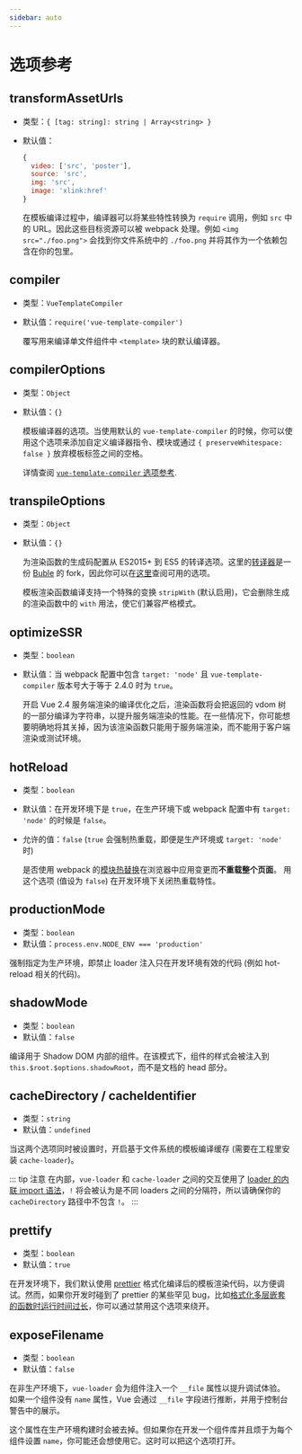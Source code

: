 ```yaml
---
sidebar: auto
---
```


# 选项参考

## transformAssetUrls

- 类型：`{ [tag: string]: string | Array<string> }`
- 默认值：

  ``` js
  {
    video: ['src', 'poster'],
    source: 'src',
    img: 'src',
    image: 'xlink:href'
  }
  ```

  在模板编译过程中，编译器可以将某些特性转换为 `require` 调用，例如 `src` 中的 URL。因此这些目标资源可以被 webpack 处理。例如 `<img src="./foo.png">` 会找到你文件系统中的 `./foo.png` 并将其作为一个依赖包含在你的包里。

## compiler

- 类型：`VueTemplateCompiler`
- 默认值：`require('vue-template-compiler')`

  覆写用来编译单文件组件中 `<template>` 块的默认编译器。

## compilerOptions

- 类型：`Object`
- 默认值：`{}`

  模板编译器的选项。当使用默认的 `vue-template-compiler` 的时候，你可以使用这个选项来添加自定义编译器指令、模块或通过 `{ preserveWhitespace: false }` 放弃模板标签之间的空格。

  详情查阅 [`vue-template-compiler` 选项参考](https://github.com/vuejs/vue-docs-zh-cn/blob/master/vue-template-compiler/README.md#选项).

## transpileOptions

- 类型：`Object`
- 默认值：`{}`

  为渲染函数的生成码配置从 ES2015+ 到 ES5 的转译选项。这里的[转译器](https://github.com/vuejs/vue-template-es2015-compiler)是一份 [Buble](https://github.com/Rich-Harris/buble) 的 fork，因此你可以在[这里](https://buble.surge.sh/guide/#using-the-javascript-api)查阅可用的选项。

  模板渲染函数编译支持一个特殊的变换 `stripWith` (默认启用)，它会删除生成的渲染函数中的 `with` 用法，使它们兼容严格模式。

## optimizeSSR

- 类型：`boolean`
- 默认值：当 webpack 配置中包含 `target: 'node'` 且 `vue-template-compiler` 版本号大于等于 2.4.0 时为 `true`。

  开启 Vue 2.4 服务端渲染的编译优化之后，渲染函数将会把返回的 vdom 树的一部分编译为字符串，以提升服务端渲染的性能。在一些情况下，你可能想要明确地将其关掉，因为该渲染函数只能用于服务端渲染，而不能用于客户端渲染或测试环境。

## hotReload

- 类型：`boolean`
- 默认值：在开发环境下是 `true`，在生产环境下或 webpack 配置中有 `target: 'node'` 的时候是 `false`。
- 允许的值：`false` (`true` 会强制热重载，即便是生产环境或 `target: 'node'` 时)

  是否使用 webpack 的[模块热替换](https://webpack.js.org/concepts/hot-module-replacement/)在浏览器中应用变更而**不重载整个页面**。
  用这个选项 (值设为 `false`) 在开发环境下关闭热重载特性。

## productionMode

- 类型：`boolean`
- 默认值：`process.env.NODE_ENV === 'production'`

强制指定为生产环境，即禁止 loader 注入只在开发环境有效的代码 (例如 hot-reload 相关的代码)。

## shadowMode

- 类型：`boolean`
- 默认值：`false`

编译用于 Shadow DOM 内部的组件。在该模式下，组件的样式会被注入到 `this.$root.$options.shadowRoot`，而不是文档的 head 部分。

## cacheDirectory / cacheIdentifier

- 类型：`string`
- 默认值：`undefined`

当这两个选项同时被设置时，开启基于文件系统的模板编译缓存 (需要在工程里安装 `cache-loader`)。

::: tip 注意
  在内部，`vue-loader` 和 `cache-loader` 之间的交互使用了 [loader 的内联 import 语法](https://webpack.js.org/concepts/loaders/#inline)，`!` 将会被认为是不同 loaders 之间的分隔符，所以请确保你的 `cacheDirectory` 路径中不包含 `!`。
:::

## prettify

- 类型：`boolean`
- 默认值：`true`

在开发环境下，我们默认使用 [prettier](https://prettier.io/) 格式化编译后的模板渲染代码，以方便调试。然而，如果你开发时碰到了 prettier 的某些罕见 bug，比如[格式化多层嵌套的函数时运行时间过长](https://github.com/prettier/prettier/issues/4672)，你可以通过禁用这个选项来绕开。

## exposeFilename

- 类型：`boolean`
- 默认值：`false`

在非生产环境下，`vue-loader` 会为组件注入一个 `__file` 属性以提升调试体验。如果一个组件没有 `name` 属性，Vue 会通过 `__file` 字段进行推断，并用于控制台警告中的展示。

这个属性在生产环境构建时会被去掉。但如果你在开发一个组件库并且烦于为每个组件设置 `name`，你可能还会想使用它。这时可以把这个选项打开。

